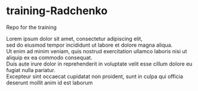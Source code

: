 # training-Radchenko
Repo for the training



Lorem ipsum dolor sit amet, consectetur adipiscing elit,      
sed do eiusmod tempor incididunt ut labore et dolore magna aliqua.       
Ut enim ad minim veniam, quis nostrud exercitation ullamco laboris nisi ut aliquip ex ea commodo consequat.       
Duis aute irure dolor in reprehenderit in voluptate velit esse cillum dolore eu fugiat nulla pariatur.      
Excepteur sint occaecat cupidatat non proident, sunt in culpa qui officia deserunt mollit anim id est laborum

